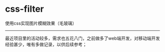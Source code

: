 css-filter
==========

使用css实现图片模糊效果（毛玻璃）

----------

最近项目里的活动较多，需求也五花八门，之前做多了web端开发，对移动端开发经验甚少，唯有多做记录，以供后续参考；
